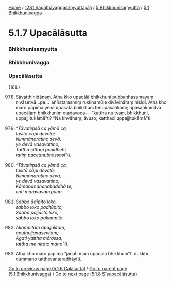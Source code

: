 
[Home](/) / [12S1 Sagāthāvaggasaṃyuttapāḷi](/tipitaka/12S1.md) / [5 Bhikkhunīsaṃyutta](/tipitaka/12S1/5.md) / [5.1 Bhikkhunīvagga](/tipitaka/12S1/5/5.1.md)

# 5.1.7 Upacālāsutta

### Bhikkhunīsaṃyutta

### Bhikkhunīvagga

### Upacālāsutta

(168.)

978. Sāvatthinidānaṃ. Atha kho upacālā bhikkhunī pubbaṇhasamayaṃ nivāsetvā…pe…  aññatarasmiṃ rukkhamūle divāvihāraṃ nisīdi. Atha kho māro pāpimā yena upacālā bhikkhunī tenupasaṅkami; upasaṅkamitvā upacālaṃ bhikkhuniṃ etadavoca—  “kattha nu tvaṃ, bhikkhuni, uppajjitukāmā”ti? “Na khvāhaṃ, āvuso, katthaci uppajjitukāmā”ti.

979. _“Tāvatiṃsā ca yāmā ca,_  
_tusitā cāpi devatā;_  
_Nimmānaratino devā,_  
_ye devā vasavattino;_  
_Tattha cittaṃ paṇidhehi,_  
_ratiṃ paccanubhossasī”ti._  


980. _“Tāvatiṃsā ca yāmā ca,_  
_tusitā cāpi devatā;_  
_Nimmānaratino devā,_  
_ye devā vasavattino;_  
_Kāmabandhanabaddhā te,_  
_enti māravasaṃ puna._  


981. _Sabbo ādīpito loko,_  
_sabbo loko padhūpito;_  
_Sabbo pajjālito loko,_  
_sabbo loko pakampito._  


982. _Akampitaṃ apajjalitaṃ,_  
_aputhujjanasevitaṃ;_  
_Agati yattha mārassa,_  
_tattha me nirato mano”ti._  


983. Atha kho māro pāpimā “jānāti maṃ upacālā bhikkhunī”ti dukkhī dummano tatthevantaradhāyīti.

[Go to previous page (5.1.6 Cālāsutta)](/tipitaka/12S1/5/5.1/5.1.6.md) / [Go to parent page (5.1 Bhikkhunīvagga)](/tipitaka/12S1/5/5.1.md) / [Go to next page (5.1.8 Sīsupacālāsutta)](/tipitaka/12S1/5/5.1/5.1.8.md)


